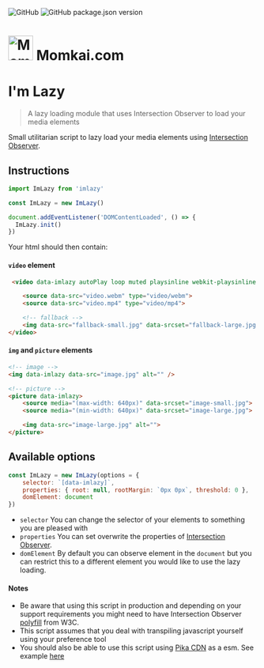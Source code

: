 ![GitHub](https://img.shields.io/github/license/Momkai/imlazy.svg?style=flat-square)
![GitHub package.json version](https://img.shields.io/github/package-json/v/Momkai/imlazy.svg?style=flat-square)

<img src="https://cloud.githubusercontent.com/assets/382735/8745724/e4b7dbf6-2c82-11e5-90da-0fe62d912bb2.png" alt="Momkai" width="50"/> Momkai.com
=======

# I'm Lazy

> A lazy loading module that uses Intersection Observer to load your media elements

Small utilitarian script to lazy load your media elements using [Intersection Observer](https://developer.mozilla.org/en-US/docs/Web/API/IntersectionObserver).

## Instructions

```js
import ImLazy from 'imlazy'

const ImLazy = new ImLazy()

document.addEventListener('DOMContentLoaded', () => {
  ImLazy.init()
})

```

Your html should then contain:

#### `video` element

```html
 <video data-imlazy autoPlay loop muted playsinline webkit-playsinline poster="poster.jpg">

    <source data-src="video.webm" type="video/webm">
    <source data-src="video.mp4" type="video/mp4">

    <!-- fallback -->
    <img data-src="fallback-small.jpg" data-srcset="fallback-large.jpg 980w" alt="">
</video>

```

#### `img` and `picture` elements

```html
<!-- image -->
<img data-imlazy data-src="image.jpg" alt="" />

<!-- picture -->
<picture data-imlazy>
    <source media="(max-width: 640px)" data-srcset="image-small.jpg">
    <source media="(min-width: 640px)" data-srcset="image-large.jpg">

    <img data-src="image-large.jpg" alt="">
</picture>
```

## Available options

```js
const ImLazy = new ImLazy(options = {
    selector: `[data-imlazy]`,
    properties: { root: null, rootMargin: `0px 0px`, threshold: 0 },
    domElement: document
})
```

- `selector`
You can change the selector of your elements to something you are pleased with
- `properties`
You can set overwrite the properties of [Intersection Observer](https://developer.mozilla.org/en-US/docs/Web/API/IntersectionObserver#Properties).
- `domElement`
By default you can observe element in the `document` but you can restrict this to a different element you would like to use the lazy loading.


#### Notes

- Be aware that using this script in production and depending on your support requirements you might need to have Intersection Observer [polyfill](https://github.com/w3c/IntersectionObserver/tree/master/polyfill) from W3C.
- This script assumes that you deal with transpiling javascript yourself using your preference tool
- You should also be able to use this script using [Pika CDN](https://www.pika.dev/cdn/) as a esm. See example [here](https://github.com/Momkai/imlazy/blob/master/example/index.html) 

